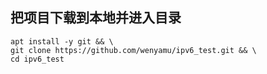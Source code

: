 ## 把项目下载到本地并进入目录
```
apt install -y git && \
git clone https://github.com/wenyamu/ipv6_test.git && \
cd ipv6_test
```
